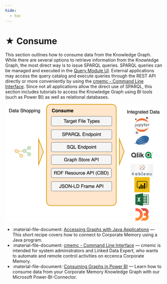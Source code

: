 ```yaml
---
hide:
  - toc
---
```


# ★ Consume

This section outlines how to consume data from the Knowledge Graph. While there are several options to retrieve information from the Knowledge Graph, the most direct way is to issue SPARQL queries. SPARQL queries can be managed and executed in the [Query Module UI](../deploy-and-configure/configuration/datamanager/query-module/index.md). External applications may access the query catalog and execute queries through the REST API directly or more conveniently by using the [cmemc - Command Line Interface](../automate/cmemc-command-line-interface/index.md). Since not all applications allow the direct use of SPARQL, this section includes tutorials to access the Knowledge Graph using BI tools (such as Power BI) as well as relational databases.

![consume](22-1-Consume.png)

- :material-file-document: [Accessing Graphs with Java Applications](../develop/accessing-graphs-with-java-applications/index.md) — This short recipe covers how to connect to Corporate Memory using a Java program.
- :material-file-document: [cmemc - Command Line Interface](../automate/cmemc-command-line-interface/index.md) — cmemc is intended for system administrators and Linked Data Expert, who wants to automate and remote control activities on eccenca Corporate Memory.
- :material-file-document: [Consuming Graphs in Power BI](consuming-graphs-in-power-bi/index.md) — Learn how to consume data from your Corporate Memory Knowledge Graph with our Microsoft Power-BI-Connector.
